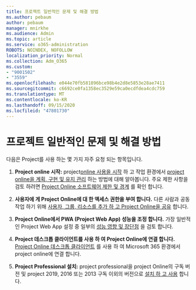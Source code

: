 ```yaml
---
title: 프로젝트 일반적인 문제 및 해결 방법
ms.author: pebaum
author: pebaum
manager: mnirkhe
ms.audience: Admin
ms.topic: article
ms.service: o365-administration
ROBOTS: NOINDEX, NOFOLLOW
localization_priority: Normal
ms.collection: Adm_O365
ms.custom:
- "9001502"
- "3559"
ms.openlocfilehash: e044e70fb581896bce98b4e2d8e5853e28ae7411
ms.sourcegitcommit: c6692ce0fa1358ec3529e59ca0ecdfdea4cdc759
ms.translationtype: MT
ms.contentlocale: ko-KR
ms.lasthandoff: 09/15/2020
ms.locfileid: "47801730"
---
```

# <a name="project-common-issues-and-resolutions"></a>프로젝트 일반적인 문제 및 해결 방법

다음은 Project를 사용 하는 몇 가지 자주 요청 되는 항목입니다.

1. **Project online 시작:** project[online 사용을 시작](https://docs.microsoft.com/ProjectOnline/get-started-with-project-online) 하 고 작업 환경에서 [project online을 계획, 구현 및 유지 관리](https://docs.microsoft.com/projectonline/project-online) 하는 방법에 대해 알아봅니다.   주요 제한 사항을 검토 하려면 [Project Online 소프트웨어 제한 및 경계](https://docs.microsoft.com/ProjectOnline/project-online-software-boundaries-and-limits) 를 확인 합니다.

2. **사용자에 게 Project Online에 대 한 액세스 권한을 부여 합니다.** 다른 사람과 공동 작업 하기 위해 [사용자, 그룹, 리소스를 추가 하 고 Project Online을 공유](https://docs.microsoft.com/projectonline/step-2-add-people-to-project-online) 합니다. 

3. **Project Online에서 PWA (Project Web App) 성능을 조정 합니다.** 가장 일반적인 Project Web App 설정 중 일부의 [성능 영향 및 장단점](https://docs.microsoft.com/projectonline/tune-project-online-performance) 을 검토 합니다.

4. **Project 데스크톱 클라이언트를 사용 하 여 Project Online에 연결 합니다.** [Project Online 데스크톱 클라이언트](https://docs.microsoft.com/projectonline/connect-to-project-online-with-the-project-online-desktop-client) 를 사용 하 여 Microsoft 365 환경에서 project online에 연결 합니다. 

5. **Project Professional 설치:** project professional을 project Online의 구독 버전 및 project 2019, 2016 또는 2013 구독 이외의 버전으로 [설치 하 고 사용](https://support.office.com/article/install-project-7059249b-d9fe-4d61-ab96-5c5bf435f281) 합니다.
